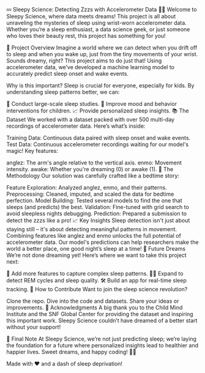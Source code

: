💤 Sleepy Science: Detecting Zzzs with Accelerometer Data 🛌✨
Welcome to Sleepy Science, where data meets dreams! This project is all about unraveling the mysteries of sleep using wrist-worn accelerometer data. Whether you’re a sleep enthusiast, a data science geek, or just someone who loves their beauty rest, this project has something for you!

🚀 Project Overview
Imagine a world where we can detect when you drift off to sleep and when you wake up, just from the tiny movements of your wrist. Sounds dreamy, right? This project aims to do just that! Using accelerometer data, we’ve developed a machine learning model to accurately predict sleep onset and wake events.

Why is this important?
Sleep is crucial for everyone, especially for kids. By understanding sleep patterns better, we can:

🌙 Conduct large-scale sleep studies.
🧠 Improve mood and behavior interventions for children.
📈 Provide personalized sleep insights.
📚 The Dataset
We worked with a dataset packed with over 500 multi-day recordings of accelerometer data. Here’s what’s inside:

Training Data: Continuous data paired with sleep onset and wake events.
Test Data: Continuous accelerometer recordings waiting for our model's magic!
Key features:

anglez: The arm's angle relative to the vertical axis.
enmo: Movement intensity.
awake: Whether you're dreaming (0) or awake (1).
🧠 The Methodology
Our solution was carefully crafted like a bedtime story:

Feature Exploration: Analyzed anglez, enmo, and their patterns.
Preprocessing: Cleaned, imputed, and scaled the data for bedtime perfection.
Model Building: Tested several models to find the one that sleeps (and predicts) the best.
Validation: Fine-tuned with grid search to avoid sleepless nights debugging.
Prediction: Prepared a submission to detect the zzzs like a pro!
📈 Key Insights
Sleep detection isn't just about staying still – it's about detecting meaningful patterns in movement.
Combining features like anglez and enmo unlocks the full potential of accelerometer data.
Our model's predictions can help researchers make the world a better place, one good night’s sleep at a time!
🔮 Future Dreams
We’re not done dreaming yet! Here’s where we want to take this project next:

🌟 Add more features to capture complex sleep patterns.
🕵️‍♂️ Expand to detect REM cycles and sleep quality.
🛠️ Build an app for real-time sleep tracking.
🤝 How to Contribute
Want to join the sleep science revolution?

Clone the repo.
Dive into the code and datasets.
Share your ideas or improvements.
🎉 Acknowledgments
A big thank you to the Child Mind Institute and the SNF Global Center for providing the dataset and inspiring this important work. Sleepy Science couldn’t have dreamed of a better start without your support!

🌌 Final Note
At Sleepy Science, we’re not just predicting sleep; we’re laying the foundation for a future where personalized insights lead to healthier and happier lives. Sweet dreams, and happy coding! 🌙✨

Made with ❤️ and a dash of sleep deprivation!
